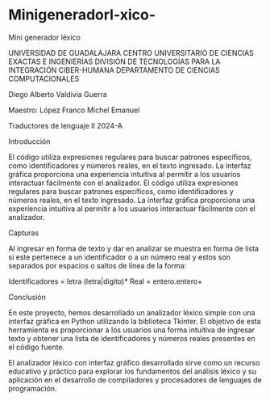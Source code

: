 # Minigeneradorl-xico-
Mini generador léxico 

UNIVERSIDAD DE GUADALAJARA
CENTRO UNIVERSITARIO DE CIENCIAS EXACTAS E INGENIERÍAS
DIVISIÓN DE TECNOLOGÍAS PARA LA INTEGRACIÓN CIBER-HUMANA
DEPARTAMENTO DE CIENCIAS COMPUTACIONALES

Diego Alberto Valdivia Guerra

Maestro: López Franco Michel Emanuel

Traductores de lenguaje II
2024-A
 
Introducción

El código utiliza expresiones regulares para buscar patrones específicos, como identificadores y números reales, en el texto ingresado. La interfaz gráfica proporciona una experiencia intuitiva al permitir a los usuarios interactuar fácilmente con el analizador.
El código utiliza expresiones regulares para buscar patrones específicos, como identificadores y números reales, en el texto ingresado. La interfaz gráfica proporciona una experiencia intuitiva al permitir a los usuarios interactuar fácilmente con el analizador. 

Capturas

 

Al ingresar en forma de texto y dar en analizar se muestra en forma de lista si este pertenece a un identificador o a un número real y estos son separados por espacios o saltos de línea de la forma:

Identificadores = letra (letra|digito)*
Real = entero.entero+





Conclusión

En este proyecto, hemos desarrollado un analizador léxico simple con una interfaz gráfica en Python utilizando la biblioteca Tkinter. El objetivo de esta herramienta es proporcionar a los usuarios una forma intuitiva de ingresar texto y obtener una lista de identificadores y números reales presentes en el código fuente.

El analizador léxico con interfaz gráfico desarrollado sirve como un recurso educativo y práctico para explorar los fundamentos del análisis léxico y su aplicación en el desarrollo de compiladores y procesadores de lenguajes de programación. 
